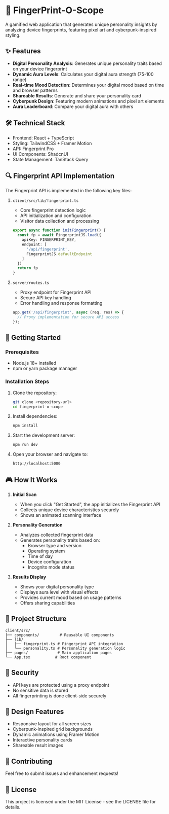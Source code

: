 # 🔮 FingerPrint-O-Scope

A gamified web application that generates unique personality insights by analyzing device fingerprints, featuring pixel art and cyberpunk-inspired styling.

## ✨ Features

- **Digital Personality Analysis**: Generates unique personality traits based on your device fingerprint
- **Dynamic Aura Levels**: Calculates your digital aura strength (75-100 range)
- **Real-time Mood Detection**: Determines your digital mood based on time and browser patterns
- **Shareable Results**: Generate and share your personality card
- **Cyberpunk Design**: Featuring modern animations and pixel art elements
- **Aura Leaderboard**: Compare your digital aura with others

## 🛠️ Technical Stack

- Frontend: React + TypeScript
- Styling: TailwindCSS + Framer Motion
- API: Fingerprint Pro
- UI Components: ShadcnUI
- State Management: TanStack Query

## 🔍 Fingerprint API Implementation

The Fingerprint API is implemented in the following key files:

1. `client/src/lib/fingerprint.ts`
   - Core fingerprint detection logic
   - API initialization and configuration
   - Visitor data collection and processing
   ```typescript
   export async function initFingerprint() {
     const fp = await FingerprintJS.load({
       apiKey: FINGERPRINT_KEY,
       endpoint: [
         '/api/fingerprint',
         FingerprintJS.defaultEndpoint
       ]
     })
     return fp
   }
   ```

2. `server/routes.ts`
   - Proxy endpoint for Fingerprint API
   - Secure API key handling
   - Error handling and response formatting
   ```typescript
   app.get('/api/fingerprint', async (req, res) => {
     // Proxy implementation for secure API access
   });
   ```

## 🚀 Getting Started

### Prerequisites

- Node.js 18+ installed
- npm or yarn package manager

### Installation Steps

1. Clone the repository:
   ```bash
   git clone <repository-url>
   cd fingerprint-o-scope
   ```

2. Install dependencies:
   ```bash
   npm install
   ```

3. Start the development server:
   ```bash
   npm run dev
   ```

4. Open your browser and navigate to:
   ```
   http://localhost:5000
   ```

## 🎮 How It Works

1. **Initial Scan**
   - When you click "Get Started", the app initializes the Fingerprint API
   - Collects unique device characteristics securely
   - Shows an animated scanning interface

2. **Personality Generation**
   - Analyzes collected fingerprint data
   - Generates personality traits based on:
     - Browser type and version
     - Operating system
     - Time of day
     - Device configuration
     - Incognito mode status

3. **Results Display**
   - Shows your digital personality type
   - Displays aura level with visual effects
   - Provides current mood based on usage patterns
   - Offers sharing capabilities

## 📁 Project Structure

```
client/src/
├── components/         # Reusable UI components
├── lib/
│   ├── fingerprint.ts # Fingerprint API integration
│   └── personality.ts # Personality generation logic
├── pages/             # Main application pages
└── App.tsx           # Root component
```

## 🔐 Security

- API keys are protected using a proxy endpoint
- No sensitive data is stored
- All fingerprinting is done client-side securely

## 🎨 Design Features

- Responsive layout for all screen sizes
- Cyberpunk-inspired grid backgrounds
- Dynamic animations using Framer Motion
- Interactive personality cards
- Shareable result images

## 🤝 Contributing

Feel free to submit issues and enhancement requests!

## 📝 License

This project is licensed under the MIT License - see the LICENSE file for details.
